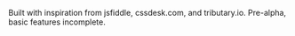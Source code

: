 Built with inspiration from jsfiddle, cssdesk.com, and tributary.io.  Pre-alpha, basic features incomplete.
